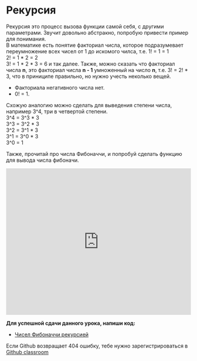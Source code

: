 # Рекурсия  

Рекурсия это процесс вызова функции самой себя, с другими параметрами. Звучит довольно абстракно, попробую привести пример для понимания.  
В математике есть понятие факториал числа, которое подразумевает переумножение всех чисел от 1 до искомого чилса, т.е.
1! = 1 = 1  
2! = 1 * 2 = 2  
3! = 1 * 2 * 3 = 6  и так далее.  Также, можно сказать что факториал числа **n**, это факториал числа **n - 1** умноженный на число **n**, т.е. 
3! = 2! * 3, что в приниципе правильно, но нужно учесть неколько вещей.  
- Факториала негативного числа нет.  
- 0! = 1.  

Схожую аналогию можно сделать для выведения степени числа, например 3^4, три в четвертой степени.  
3^4 = 3^3 * 3  
3^3 = 3^2 * 3  
3^2 = 3^1 * 3  
3^1 = 3^0 * 3  
3^0 = 1  


Также, прочитай про числа Фибоначчи, и попробуй сделать функцию для вывода числа фибоначи.

<iframe height="400px" width="100%" src="https://repl.it/@SakenMukanov/RectangularSupportiveMuse?lite=true" scrolling="no" frameborder="no" allowtransparency="true" allowfullscreen="true" sandbox="allow-forms allow-pointer-lock allow-popups allow-same-origin allow-scripts allow-modals"></iframe>

**Для успешной сдачи данного урока, напиши код:**

- <a href="https://github.com/alem-classroom/student-algo-1-${GITHUB_LOGIN}/tree/master/recursion" class="repo-button">Чисел Фибоначчи рекурсией</a>   


Если Github возвращает 404 ошибку, тебе нужно зарегистрироваться в <a href="https://classroom.github.com/a/QaSKclaO">Github classroom</a>   
